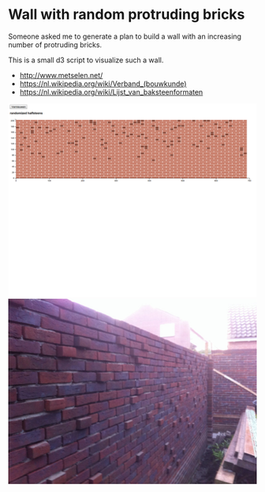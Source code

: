 # Wall with random protruding bricks

Someone asked me to generate a plan to build a wall with an increasing number of protruding bricks.

This is a small d3 script to visualize such a wall.

 - http://www.metselen.net/
 - https://nl.wikipedia.org/wiki/Verband_(bouwkunde)
 - https://nl.wikipedia.org/wiki/Lijst_van_baksteenformaten

![](screenshot.png)
![](muur.jpg)
